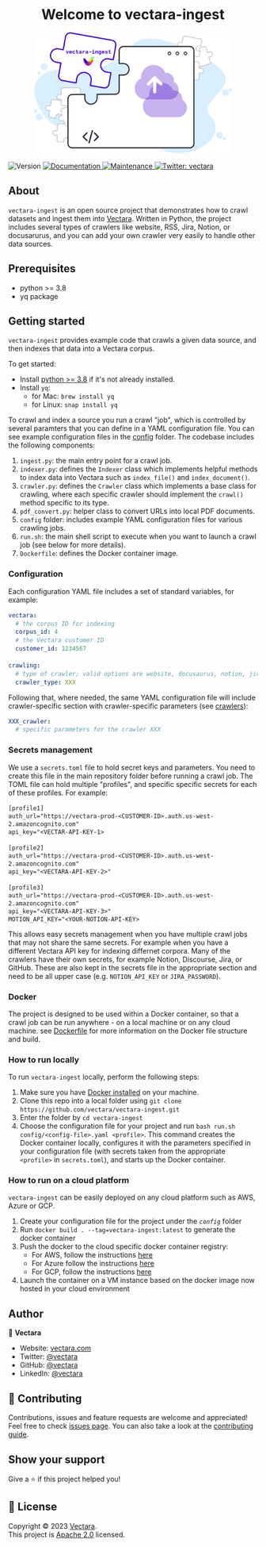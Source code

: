 <h1 align="center">Welcome to vectara-ingest</h1>
<p align="center">
  <img alt="logo" src="img/project-logo.png" height="244"/>
</p>

<p>
  <img alt="Version" src="https://img.shields.io/badge/version-1.0-blue.svg?cacheSeconds=2592000" />
  <a href="https://github.com/vectara/vectara-ingest#readme" target="_blank">
    <img alt="Documentation" src="https://img.shields.io/badge/documentation-yes-brightgreen.svg" />
  </a>
  <a href="https://github.com/vectara/vectara-ingest/graphs/commit-activity" target="_blank">
    <img alt="Maintenance" src="https://img.shields.io/badge/Maintained%3F-yes-green.svg" />
  </a>
  <a href="https://twitter.com/vectara" target="_blank">
    <img alt="Twitter: vectara" src="https://img.shields.io/twitter/follow/vectara.svg?style=social" />
  </a>
</p>

## About

`vectara-ingest` is an open source project that demonstrates how to crawl datasets and ingest them into [Vectara](https://www.vectara.com).
Written in Python, the project includes several types of crawlers like website, RSS, Jira, Notion, or docusarurus, and you can add your own crawler very easily to handle other data sources. 


## Prerequisites

- python >= 3.8
- yq package

## Getting started

`vectara-ingest` provides example code that crawls a given data source, and then indexes that data into a Vectara corpus.

To get started:
- Install [python >= 3.8](https://www.python.org/downloads/) if it's not already installed.
- Install `yq`:
  - for Mac: `brew install yq`
  - for Linux: `snap install yq`

To crawl and index a source you run a crawl "job", which is controlled by several paramters that you can define in a YAML configuration file. You can see example configuration files in the <a href='https://github.com/vectara/vectara-ingest/tree/main/config' target="_blank">config</a> folder.
The codebase includes the following components:
1. `ingest.py`: the main entry point for a crawl job. 
2. `indexer.py`: defines the `Indexer` class which implements helpful methods to index data into Vectara such as `index_file()` and `index_document()`.
3. `crawler.py`: defines the `Crawler` class which implements a base class for crawling, where each specific crawler should implement the `crawl()` method specific to its type.
4. `pdf_convert.py`: helper class to convert URLs into local PDF documents.
5. `config` folder: includes example YAML configuration files for various crawling jobs.
6. `run.sh`: the main shell script to execute when you want to launch a crawl job (see below for more details).
7. `Dockerfile`: defines the Docker container image.

### Configuration

Each configuration YAML file includes a set of standard variables, for example:

```yaml
vectara:
  # the corpus ID for indexing
  corpus_id: 4
  # the Vectara customer ID
  customer_id: 1234567

crawling:
  # type of crawler; valid options are website, docusaurus, notion, jira, rss, mediawiki, discourse, github and others (this continues to evolve as new crawler types are added)
  crawler_type: XXX
```

Following that, where needed, the same YAML configuration file will include crawler-specific section with crawler-specific parameters (see [crawlers](CRAWLERS.md)):

```yaml
XXX_crawler:
  # specific parameters for the crawler XXX
```

### Secrets management
We use a `secrets.toml` file to hold secret keys and parameters. You need to create this file in the main repository folder before running a crawl job. The TOML file can hold multiple "profiles", and specific specific secrets for each of these profiles. For example:

```
[profile1]
auth_url="https://vectara-prod-<CUSTOMER-ID>.auth.us-west-2.amazoncognito.com"
api_key="<VECTAR-API-KEY-1>

[profile2]
auth_url="https://vectara-prod-<CUSTOMER-ID>.auth.us-west-2.amazoncognito.com"
api_key="<VECTARA-API-KEY-2>"

[profile3]
auth_url="https://vectara-prod-<CUSTOMER-ID>.auth.us-west-2.amazoncognito.com"
api_key="<VECTARA-API-KEY-3>"
MOTION_API_KEY="<YOUR-NOTION-API-KEY>
```

This allows easy secrets management when you have multiple crawl jobs that may not share the same secrets. For example when you have a different Vectara API key for indexing differnet corpora.
Many of the crawlers have their own secrets, for example Notion, Discourse, Jira, or GitHub. These are also kept in the secrets file in the appropriate section and need to be all upper case (e.g. `NOTION_API_KEY` or `JIRA_PASSWORD`).


### Docker

The project is designed to be used within a Docker container, so that a crawl job can be run anywhere - on a local machine or on any cloud machine. see [Dockerfile](https://github.com/vectara/vectara-ingest/blob/main/Dockerfile) for more information on the Docker file structure and build.


### How to run locally
To run `vectara-ingest` locally, perform the following steps:
1. Make sure you have [Docker installed](https://docs.docker.com/engine/install/) on your machine. 
2. Clone this repo into a local folder using `git clone https://github.com/vectara/vectara-ingest.git`
3. Enter the folder by `cd vectara-ingest`
4. Choose the configuration file for your project and run `bash run.sh config/<config-file>.yaml <profile>`. This command creates the Docker container locally, configures it with the parameters specified in your configuration file (with secrets taken from the appropriate `<profile>` in `secrets.toml`), and starts up the Docker container. 

### How to run on a cloud platform
`vectara-ingest` can be easily deployed on any cloud platform such as AWS, Azure or GCP.
1. Create your configuration file for the project under the *`config`* folder
2. Run `docker build . --tag=vectara-ingest:latest` to generate the docker container
3. Push the docker to the cloud specific docker container registry:
   - For AWS, follow the instructions [here](https://docs.aws.amazon.com/AmazonECS/latest/developerguide/docker-basics.html)
   - For Azure follow the instructions [here](https://learn.microsoft.com/en-us/azure/container-apps/get-started-existing-container-image-portal?pivots=container-apps-private-registry)
   - For GCP, follow the instructions [here](https://cloud.google.com/run/docs/quickstarts/build-and-deploy)
4. Launch the container on a VM instance based on the docker image now hosted in your cloud environment

## Author

👤 **Vectara**

- Website: [vectara.com](https://www.vectara.com)
- Twitter: [@vectara](https://twitter.com/vectara)
- GitHub: [@vectara](https://github.com/vectara)
- LinkedIn: [@vectara](https://www.linkedin.com/company/vectara/)

## 🤝 Contributing

Contributions, issues and feature requests are welcome and appreciated!<br />
Feel free to check [issues page](https://github.com/vectara/vectara-ingest/issues). You can also take a look at the [contributing guide](https://github.com/vectara/vectara-ingest/blob/master/CONTRIBUTING.md).

## Show your support

Give a ⭐️ if this project helped you!

## 📝 License

Copyright © 2023 [Vectara](https://github.com/vectara).<br />
This project is [Apache 2.0](https://github.com/vectara/vectara-ingest/blob/master/LICENSE) licensed.
